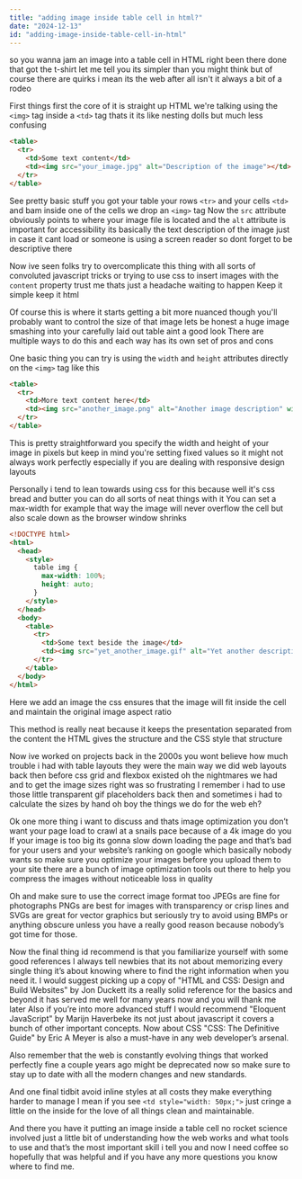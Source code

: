 ```yaml
---
title: "adding image inside table cell in html?"
date: "2024-12-13"
id: "adding-image-inside-table-cell-in-html"
---
```


 so you wanna jam an image into a table cell in HTML right been there done that got the t-shirt let me tell you its simpler than you might think but of course there are quirks i mean its the web after all isn't it always a bit of a rodeo

First things first the core of it is straight up HTML we're talking using the `<img>` tag inside a `<td>` tag thats it its like nesting dolls but much less confusing

```html
<table>
  <tr>
    <td>Some text content</td>
    <td><img src="your_image.jpg" alt="Description of the image"></td>
  </tr>
</table>
```

See pretty basic stuff you got your table your rows `<tr>` and your cells `<td>` and bam inside one of the cells we drop an `<img>` tag Now the `src` attribute obviously points to where your image file is located and the `alt` attribute is important for accessibility its basically the text description of the image just in case it cant load or someone is using a screen reader so dont forget to be descriptive there

Now ive seen folks try to overcomplicate this thing with all sorts of convoluted javascript tricks or trying to use css to insert images with the `content` property trust me thats just a headache waiting to happen Keep it simple keep it html

Of course this is where it starts getting a bit more nuanced though you'll probably want to control the size of that image lets be honest a huge image smashing into your carefully laid out table aint a good look There are multiple ways to do this and each way has its own set of pros and cons

One basic thing you can try is using the `width` and `height` attributes directly on the `<img>` tag like this

```html
<table>
  <tr>
    <td>More text content here</td>
    <td><img src="another_image.png" alt="Another image description" width="100" height="75"></td>
  </tr>
</table>
```

This is pretty straightforward you specify the width and height of your image in pixels but keep in mind you're setting fixed values so it might not always work perfectly especially if you are dealing with responsive design layouts

Personally i tend to lean towards using css for this because well it's css bread and butter you can do all sorts of neat things with it You can set a max-width for example that way the image will never overflow the cell but also scale down as the browser window shrinks

```html
<!DOCTYPE html>
<html>
  <head>
    <style>
      table img {
        max-width: 100%;
        height: auto;
      }
    </style>
  </head>
  <body>
    <table>
      <tr>
        <td>Some text beside the image</td>
        <td><img src="yet_another_image.gif" alt="Yet another description"></td>
      </tr>
    </table>
  </body>
</html>
```

Here we add an image the css ensures that the image will fit inside the cell and maintain the original image aspect ratio

This method is really neat because it keeps the presentation separated from the content the HTML gives the structure and the CSS style that structure

Now ive worked on projects back in the 2000s you wont believe how much trouble i had with table layouts they were the main way we did web layouts back then before css grid and flexbox existed oh the nightmares we had and to get the image sizes right was so frustrating I remember i had to use those little transparent gif placeholders back then and sometimes i had to calculate the sizes by hand oh boy the things we do for the web eh?

Ok one more thing i want to discuss and thats image optimization you don’t want your page load to crawl at a snails pace because of a 4k image do you If your image is too big its gonna slow down loading the page and that’s bad for your users and your website’s ranking on google which basically nobody wants so make sure you optimize your images before you upload them to your site there are a bunch of image optimization tools out there to help you compress the images without noticeable loss in quality

Oh and make sure to use the correct image format too JPEGs are fine for photographs PNGs are best for images with transparency or crisp lines and SVGs are great for vector graphics but seriously try to avoid using BMPs or anything obscure unless you have a really good reason because nobody’s got time for those.

Now the final thing id recommend is that you familiarize yourself with some good references I always tell newbies that its not about memorizing every single thing it’s about knowing where to find the right information when you need it. I would suggest picking up a copy of "HTML and CSS: Design and Build Websites" by Jon Duckett its a really solid reference for the basics and beyond it has served me well for many years now and you will thank me later Also if you’re into more advanced stuff I would recommend "Eloquent JavaScript" by Marijn Haverbeke its not just about javascript it covers a bunch of other important concepts. Now about CSS "CSS: The Definitive Guide" by Eric A Meyer is also a must-have in any web developer’s arsenal.

Also remember that the web is constantly evolving things that worked perfectly fine a couple years ago might be deprecated now so make sure to stay up to date with all the modern changes and new standards.

And one final tidbit avoid inline styles at all costs they make everything harder to manage I mean if you see `<td style="width: 50px;">` just cringe a little on the inside for the love of all things clean and maintainable.

And there you have it putting an image inside a table cell no rocket science involved just a little bit of understanding how the web works and what tools to use and that’s the most important skill i tell you and now I need coffee so hopefully that was helpful and if you have any more questions you know where to find me.
